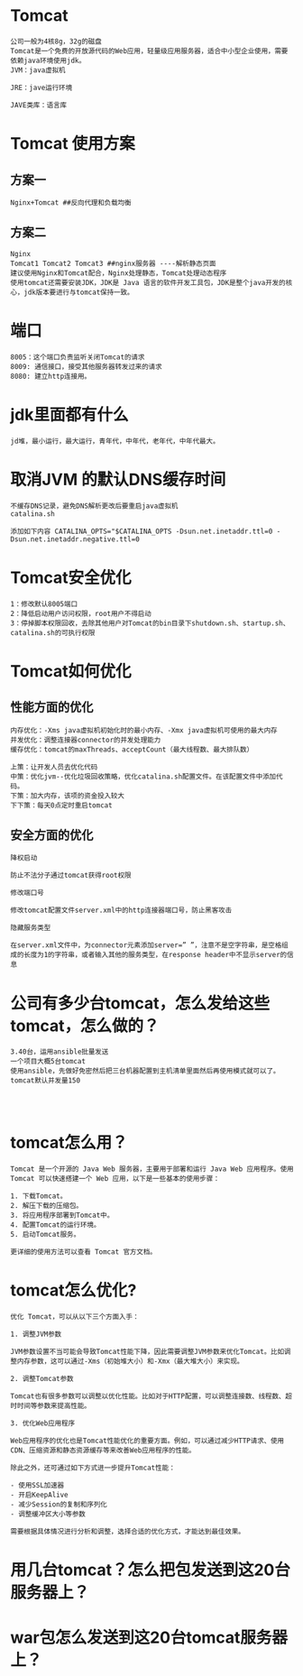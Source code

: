 # Tomcat 

```shell
公司一般为4核8g，32g的磁盘
Tomcat是一个免费的开放源代码的Web应用，轻量级应用服务器，适合中小型企业使用，需要依赖java环境使用jdk。
JVM：java虚拟机

JRE：jave运行环境 

JAVE类库：语言库
```

# Tomcat 使用方案

## 方案一

```shell
Nginx+Tomcat ##反向代理和负载均衡 
```

## 方案二

```shell
Nginx
Tomcat1 Tomcat2 Tomcat3 ##nginx服务器 ----解析静态页面
建议使用Nginx和Tomcat配合，Nginx处理静态，Tomcat处理动态程序
使用tomcat还需要安装JDK，JDK是 Java 语言的软件开发工具包，JDK是整个java开发的核心，jdk版本要进行与tomcat保持一致。
```

# 端口

```shell
8005：这个端口负责监听关闭Tomcat的请求
8009: 通信接口，接受其他服务器转发过来的请求
8080: 建立http连接用。
```

# jdk里面都有什么

```shell
jd堆，最小运行，最大运行，青年代，中年代，老年代，中年代最大。
```

# 取消JVM 的默认DNS缓存时间

```shell
不缓存DNS记录，避免DNS解析更改后要重启java虚拟机
catalina.sh

添加如下内容 CATALINA_OPTS="$CATALINA_OPTS -Dsun.net.inetaddr.ttl=0 -Dsun.net.inetaddr.negative.ttl=0
```

# Tomcat安全优化

```shell
1：修改默认8005端口
2：降低启动用户访问权限，root用户不得启动
3：停掉脚本权限回收，去除其他用户对Tomcat的bin目录下shutdown.sh、startup.sh、catalina.sh的可执行权限
```

# Tomcat如何优化

## 性能方面的优化

```shell
内存优化：-Xms java虚拟机初始化时的最小内存、-Xmx java虚拟机可使用的最大内存
并发优化：调整连接器connector的并发处理能力
缓存优化：tomcat的maxThreads、acceptCount（最大线程数、最大排队数）

上策：让开发人员去优化代码
中策：优化jvm--优化垃圾回收策略，优化catalina.sh配置文件。在该配置文件中添加代码。
下策：加大内存，该项的资金投入较大
下下策：每天0点定时重启tomcat
```

## 安全方面的优化

```shell
降权启动

防止不法分子通过tomcat获得root权限

修改端口号

修改tomcat配置文件server.xml中的http连接器端口号，防止黑客攻击

隐藏服务类型

在server.xml文件中，为connector元素添加server=” ”，注意不是空字符串，是空格组成的长度为1的字符串，或者输入其他的服务类型，在response header中不显示server的信息
```

# 公司有多少台tomcat，怎么发给这些tomcat，怎么做的？

```shell
3.40台，运用ansible批量发送
一个项目大概5台tomcat
使用ansible，先做好免密然后把三台机器配置到主机清单里面然后再使用模式就可以了。
tomcat默认并发量150
```

```

```

```

```

```

```

# tomcat怎么用？

```
Tomcat 是一个开源的 Java Web 服务器，主要用于部署和运行 Java Web 应用程序。使用 Tomcat 可以快速搭建一个 Web 应用，以下是一些基本的使用步骤：

1. 下载Tomcat。
2. 解压下载的压缩包。 
3. 将应用程序部署到Tomcat中。
4. 配置Tomcat的运行环境。
5. 启动Tomcat服务。

更详细的使用方法可以查看 Tomcat 官方文档。
```



# tomcat怎么优化?

```
优化 Tomcat，可以从以下三个方面入手：

1. 调整JVM参数

JVM参数设置不当可能会导致Tomcat性能下降，因此需要调整JVM参数来优化Tomcat。比如调整内存参数，这可以通过-Xms（初始堆大小）和-Xmx（最大堆大小）来实现。

2. 调整Tomcat参数

Tomcat也有很多参数可以调整以优化性能。比如对于HTTP配置，可以调整连接数、线程数、超时时间等参数来提高性能。

3. 优化Web应用程序

Web应用程序的优化也是Tomcat性能优化的重要方面。例如，可以通过减少HTTP请求、使用CDN、压缩资源和静态资源缓存等来改善Web应用程序的性能。

除此之外，还可通过如下方式进一步提升Tomcat性能：

- 使用SSL加速器
- 开启KeepAlive
- 减少Session的复制和序列化
- 调整缓冲区大小等参数

需要根据具体情况进行分析和调整，选择合适的优化方式，才能达到最佳效果。
```

# 用几台tomcat？怎么把包发送到这20台服务器上？

# war包怎么发送到这20台tomcat服务器上？
